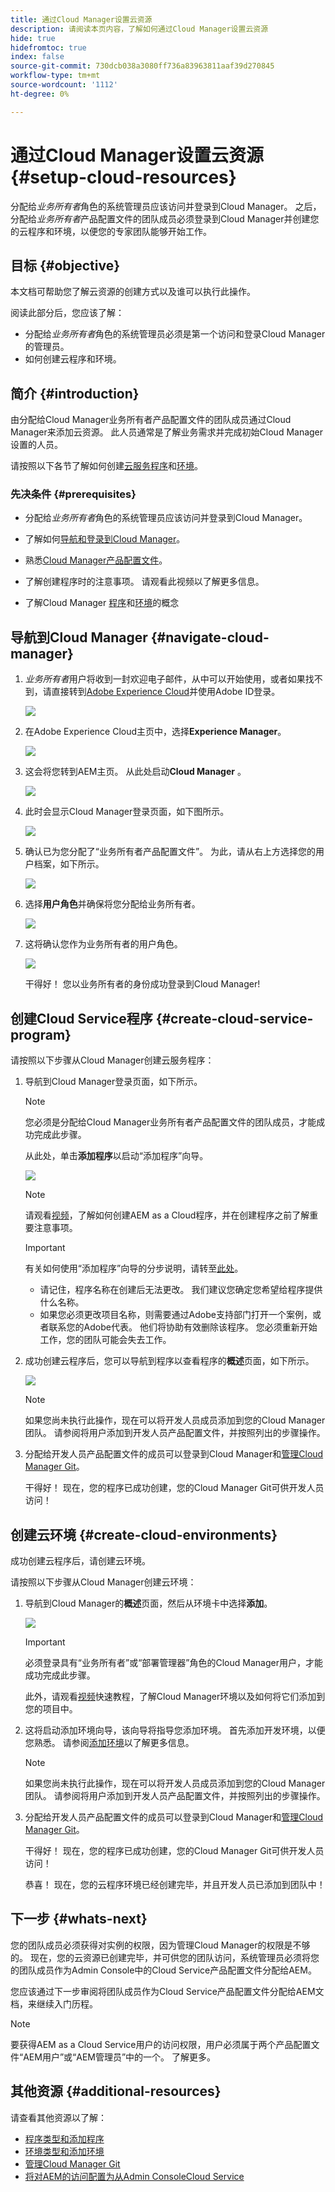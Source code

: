 ```yaml
---
title: 通过Cloud Manager设置云资源
description: 请阅读本页内容，了解如何通过Cloud Manager设置云资源
hide: true
hidefromtoc: true
index: false
source-git-commit: 730dcb038a3080ff736a83963811aaf39d270845
workflow-type: tm+mt
source-wordcount: '1112'
ht-degree: 0%

---
```


# 通过Cloud Manager设置云资源 {#setup-cloud-resources}

分配给&#x200B;*业务所有者*&#x200B;角色的系统管理员应该访问并登录到Cloud Manager。 之后，分配给&#x200B;*业务所有者*&#x200B;产品配置文件的团队成员必须登录到Cloud Manager并创建您的云程序和环境，以便您的专家团队能够开始工作。

## 目标 {#objective}

本文档可帮助您了解云资源的创建方式以及谁可以执行此操作。

阅读此部分后，您应该了解：

* 分配给&#x200B;*业务所有者*&#x200B;角色的系统管理员必须是第一个访问和登录Cloud Manager的管理员。
* 如何创建云程序和环境。

## 简介 {#introduction}

由分配给Cloud Manager业务所有者产品配置文件的团队成员通过Cloud Manager来添加云资源。 此人员通常是了解业务需求并完成初始Cloud Manager设置的人员。

请按照以下各节了解如何创建[云服务程序](#create-cloud-service-program)和[环境](#create-cloud-environments)。

### 先决条件 {#prerequisites}

* 分配给&#x200B;*业务所有者*&#x200B;角色的系统管理员应该访问并登录到Cloud Manager。

* 了解如何[导航和登录到Cloud Manager](https://experienceleague.adobe.com/docs/experience-manager-cloud-service/onboarding/what-is-required/navigate-to-cloud-manager.html?lang=en)。

* 熟悉[Cloud Manager产品配置文件](https://experienceleague.adobe.com/docs/experience-manager-cloud-service/onboarding/onboarding-concepts/aem-cs-team-product-profiles.html?lang=en#cloud-manager-product-profiles)。

* 了解创建程序时的注意事项。 请观看此视频以了解更多信息。

* 了解Cloud Manager [程序](https://experienceleague.adobe.com/docs/experience-manager-cloud-service/onboarding/getting-access/understand-program-types.html?lang=en)和[环境](https://experienceleague.adobe.com/docs/experience-manager-cloud-service/implementing/using-cloud-manager/manage-environments.html?lang=en)的概念

## 导航到Cloud Manager {#navigate-cloud-manager}

1. *业务所有者*&#x200B;用户将收到一封欢迎电子邮件，从中可以开始使用，或者如果找不到，请直接转到[Adobe Experience Cloud](https://experience.adobe.com/#/@ccs/home)并使用Adobe ID登录。

   ![](/help/onboarding/onboarding-journey/assets/setup-resources1.png)

1. 在Adobe Experience Cloud主页中，选择&#x200B;**Experience Manager**。

   ![](/help/onboarding/onboarding-journey/assets/setup-resources2.png)

1. 这会将您转到AEM主页。 从此处启动&#x200B;**Cloud Manager** 。

   ![](/help/onboarding/onboarding-journey/assets/setup-resources3.png)

1. 此时会显示Cloud Manager登录页面，如下图所示。

   ![](/help/onboarding/onboarding-journey/assets/setup-resources4.png)

1. 确认已为您分配了“业务所有者产品配置文件”。 为此，请从右上方选择您的用户档案，如下所示。

   ![](/help/onboarding/onboarding-journey/assets/setup-resources5.png)

1. 选择&#x200B;**用户角色**&#x200B;并确保将您分配给业务所有者。

   ![](/help/onboarding/onboarding-journey/assets/setup-resources6.png)

1. 这将确认您作为业务所有者的用户角色。

   ![](/help/onboarding/onboarding-journey/assets/setup-resources7.png)

   干得好！ 您以业务所有者的身份成功登录到Cloud Manager!

## 创建Cloud Service程序 {#create-cloud-service-program}

请按照以下步骤从Cloud Manager创建云服务程序：

1. 导航到Cloud Manager登录页面，如下所示。

   >[!NOTE]
   >您必须是分配给Cloud Manager业务所有者产品配置文件的团队成员，才能成功完成此步骤。

   从此处，单击&#x200B;**添加程序**&#x200B;以启动“添加程序”向导。

   ![](/help/onboarding/onboarding-journey/assets/setup-resources4.png)

   >[!NOTE]
   >请观看[视频](https://experienceleague.adobe.com/docs/experience-manager-learn/cloud-service/cloud-manager/programs.html?lang=en)，了解如何创建AEM as a Cloud程序，并在创建程序之前了解重要注意事项。

   >[!IMPORTANT]
   >有关如何使用“添加程序”向导的分步说明，请转至[此处](https://experienceleague.adobe.com/docs/experience-manager-cloud-service/onboarding/getting-access/production-programs/creating-production-program.html?lang=en)。
   >
   >* 请记住，程序名称在创建后无法更改。 我们建议您确定您希望给程序提供什么名称。
   >* 如果您必须更改项目名称，则需要通过Adobe支持部门打开一个案例，或者联系您的Adobe代表。 他们将协助有效删除该程序。 您必须重新开始工作，您的团队可能会失去工作。


1. 成功创建云程序后，您可以导航到程序以查看程序的&#x200B;**概述**&#x200B;页面，如下所示。

   ![](/help/onboarding/onboarding-journey/assets/setup-resources8.png)

   >[!NOTE]
   >如果您尚未执行此操作，现在可以将开发人员成员添加到您的Cloud Manager团队。 请参阅将用户添加到开发人员产品配置文件，并按照列出的步骤操作。

1. 分配给开发人员产品配置文件的成员可以登录到Cloud Manager和[管理Cloud Manager Git](https://experienceleague.adobe.com/docs/experience-manager-cloud-service/implementing/managing-code/accessing-git.html?lang=en)。

   干得好！ 现在，您的程序已成功创建，您的Cloud Manager Git可供开发人员访问！


## 创建云环境 {#create-cloud-environments}

成功创建云程序后，请创建云环境。

请按照以下步骤从Cloud Manager创建云环境：

1. 导航到Cloud Manager的&#x200B;**概述**&#x200B;页面，然后从环境卡中选择&#x200B;**添加**。

   ![](/help/onboarding/onboarding-journey/assets/setup-resources9.png)

   >[!IMPORTANT]
   >必须登录具有“业务所有者”或“部署管理器”角色的Cloud Manager用户，才能成功完成此步骤。

   此外，请观看[视频](https://experienceleague.adobe.com/docs/experience-manager-learn/cloud-service/cloud-manager/environments.html?lang=en)快速教程，了解Cloud Manager环境以及如何将它们添加到您的项目中。

1. 这将启动添加环境向导，该向导将指导您添加环境。 首先添加开发环境，以便您熟悉。 请参阅[添加环境](https://experienceleague.adobe.com/docs/experience-manager-cloud-service/implementing/using-cloud-manager/manage-environments.html?lang=en#adding-environments)以了解更多信息。

   >[!NOTE]
   >如果您尚未执行此操作，现在可以将开发人员成员添加到您的Cloud Manager团队。 请参阅将用户添加到开发人员产品配置文件，并按照列出的步骤操作。

1. 分配给开发人员产品配置文件的成员可以登录到Cloud Manager和[管理Cloud Manager Git](https://experienceleague.adobe.com/docs/experience-manager-cloud-service/implementing/managing-code/accessing-git.html?lang=en)。

   干得好！ 现在，您的程序已成功创建，您的Cloud Manager Git可供开发人员访问！

   恭喜！ 现在，您的云程序环境已经创建完毕，并且开发人员已添加到团队中！

## 下一步 {#whats-next}

您的团队成员必须获得对实例的权限，因为管理Cloud Manager的权限是不够的。 现在，您的云资源已创建完毕，并可供您的团队访问，系统管理员必须将您的团队成员作为Admin Console中的Cloud Service产品配置文件分配给AEM。

您应该通过下一步审阅将团队成员作为Cloud Service产品配置文件分配给AEM文档，来继续入门历程。

>[!NOTE]
>要获得AEM as a Cloud Service用户的访问权限，用户必须属于两个产品配置文件“AEM用户”或“AEM管理员”中的一个。 了解更多。

## 其他资源 {#additional-resources}

请查看其他资源以了解：

* [程序类型和添加程序](https://experienceleague.adobe.com/docs/experience-manager-learn/cloud-service/cloud-manager/programs.html?lang=en)
* [环境类型和添加环境](https://experienceleague.adobe.com/docs/experience-manager-learn/cloud-service/cloud-manager/environments.html?lang=en)
* [管理Cloud Manager Git](https://experienceleague.adobe.com/docs/experience-manager-cloud-service/implementing/managing-code/accessing-git.html?lang=en)
* [将对AEM的访问配置为从Admin ConsoleCloud Service](https://experienceleague.adobe.com/docs/experience-manager-learn/cloud-service/accessing/overview.html?lang=en#adobe-ims-users)
